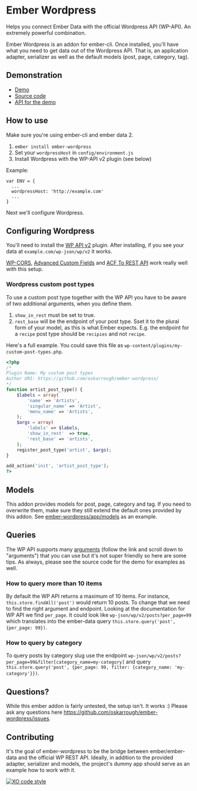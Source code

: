# Ember Wordpress

Helps you connect Ember Data with the official Wordpress API (WP-API). An extremely powerful combination.

Ember Wordpress is an addon for ember-cli. Once installed, you'll have what you need to get data out of the Wordpress API. That is, an application adapter, serializer as well as the default models (post, page, category, tag).

## Demonstration

- [Demo](http://ember-wordpress.surge.sh/)
- [Source code](https://github.com/oskarrough/ember-wordpress/tree/master/tests/dummy/app)
- [API for the demo](http://dev-ember-wordpress.pantheonsite.io/wp-json/wp/v2/)

## How to use

Make sure you're using ember-cli and ember data 2.

1. `ember install ember-wordpress`
2. Set your `wordpressHost` in `config/environment.js`
3. Install Wordpress with the WP-API v2 plugin (see below)

Example:

```
var ENV = {
  ...
  wordpressHost: 'http://example.com'
  ...
}
```

Next we'll configure Wordpress.

## Configuring Wordpress

You'll need to install the [WP API v2](https://wordpress.org/plugins/rest-api/) plugin. After installing, if you see your data at `example.com/wp-json/wp/v2` it works.

[WP-CORS](https://wordpress.org/plugins/wp-cors/), [Advanced Custom Fields](https://wordpress.org/plugins/advanced-custom-fields/) and [ACF To REST API](https://wordpress.org/plugins/acf-to-rest-api/) work really well with this setup.

### Wordpress custom post types

To use a custom post type together with the WP API you have to be aware of two additional arguments, when you define them.

1. `show_in_rest` must be set to true.
2. `rest_base` will be the endpoint of your post type. Sset it to the plural form of your model, as this is what Ember expects. E.g. the endpoint for a `recipe` post type should be `recipies` and not `recipe`.

Here's a full example. You could save this file as `wp-content/plugins/my-custom-post-types.php`.

```php
<?php
/*
Plugin Name: My custom post types
Author URI: https://github.com/oskarrough/ember-wordpress/
*/
function artist_post_type() {
	$labels = array(
		'name' => 'Artists',
		'singular_name' => 'Artist',
		'menu_name' => 'Artists',
	);
	$args = array(
		'labels' => $labels,
		'show_in_rest'	=> true,
		'rest_base' => 'artists',
	);
	register_post_type('artist', $args);
}

add_action('init', 'artist_post_type');
?>
```

## Models

This addon provides models for post, page, category and tag. If you need to overwrite them, make sure they still extend the default ones provided by this addon. See [ember-wordpress/app/models](https://github.com/oskarrough/ember-wordpress/tree/master/app/models) as an example.

## Queries

The WP API supports many [arguments](http://v2.wp-api.org/reference/posts/) (follow the link and scroll down to "arguments") that you can use but it's not super friendly so here are some tips. As always, please see the source code for the demo for examples as well.

### How to query more than 10 items

By default the WP API returns a maximum of 10 items. For instance, `this.store.findAll('post')` would return 10 posts. To change that we need to find the right argument and endpoint. Looking at the documentation for WP API we find `per_page`. It could look like `wp-json/wp/v2/posts?per_page=99` which translates into the ember-data query `this.store.query('post', {per_page: 99})`.

### How to query by category

To query posts by category slug use the endpoint `wp-json/wp/v2/posts?per_page=99&filter[category_name=my-category]` and query `this.store.query('post', {per_page: 99, filter: {category_name: 'my-category'}})`.

## Questions?

While this ember addon is fairly untested, the setup isn't. It works :) Please ask any questions here https://github.com/oskarrough/ember-wordpress/issues.

## Contributing

It's the goal of ember-wordpress to be the bridge between ember/ember-data and the official WP REST API. Ideally, in addition to the provided adapter, serializer and models, the project's dummy app should serve as an example how to work with it.

[![XO code style](https://img.shields.io/badge/code_style-XO-5ed9c7.svg)](https://github.com/sindresorhus/xo)
